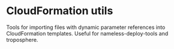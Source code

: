 # CloudFormation utils

Tools for importing files with dynamic parameter references into CloudFormation templates.
Useful for nameless-deploy-tools and troposphere.